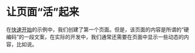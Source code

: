 # 让页面“活”起来

在[快速开始](#快速开始.md)的示例中，我们创建了第一个页面。但是，该页面的内容是所谓的“硬编码”的一段文案，在实际的开发中，我们通常还需要在页面中显示一些动态的内容，比如说。
